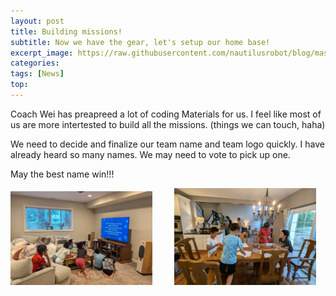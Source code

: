 ```yaml
---
layout: post
title: Building missions!
subtitle: Now we have the gear, let's setup our home base!
excerpt_image: https://raw.githubusercontent.com/nautilusrobot/blog/master/assets/images/post_img/20249_1_post_1.JPG
categories: 
tags: [News]
top: 
---
```


Coach Wei has preapreed a lot of coding Materials for us. I feel like most of us are more intertested to build all the missions. (things we can touch, haha)

We need to decide and finalize our team name and team logo quickly. I have already heard so many names. We may need to vote to pick up one.

May the best name win!!!

<img alt="Light" src="https://raw.githubusercontent.com/nautilusrobot/blog/master/assets/images/post_img/20249_1_post_1.JPG" width="45%">
&nbsp; &nbsp; &nbsp; &nbsp;
<img alt="Dark" src="https://raw.githubusercontent.com/nautilusrobot/blog/master/assets/images/post_img/20249_1_post_2.JPG" width="45%">


